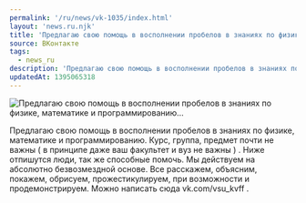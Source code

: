 ```yaml
---
permalink: '/ru/news/vk-1035/index.html'
layout: 'news.ru.njk'
title: 'Предлагаю свою помощь в восполнении пробелов в знаниях по физике, математике и программированию'
source: ВКонтакте
tags:
  - news_ru
description: 'Предлагаю свою помощь в восполнении пробелов в знаниях по физике, математике и программированию…'
updatedAt: 1395065318
---
```

![Предлагаю свою помощь в восполнении пробелов в знаниях по физике, математике и программированию…](https://sun9-48.userapi.com/impf/fOEK40xnb8spJB4ily4QLkS7o0Pr-ybEge-0nQ/8ZLFZSTeCN0.jpg?size=800x568&quality=96&proxy=1&sign=bcf20d0e509a8ab4be62c30606d23507&c_uniq_tag=BovHqoY23Jt5IewwHh3sfGmXiq-p-xIgPS4HFyj7Lxc&type=album)

Предлагаю свою помощь в восполнении пробелов в знаниях по физике, математике и программированию. Курс, группа, предмет почти не важны ( в принципе даже ваш факультет и вуз не важны ) . Ниже отпишутся люди, так же способные помочь. Мы действуем на абсолютно безвозмездной основе. Все расскажем, объясним, покажем, обрисуем, прожестикулируем, при возможности и продемонстрируем.
Можно написать сюда  vk.com/vsu_kvff  .
